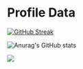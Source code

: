 
# Profile Data
[![GitHub Streak](https://streak-stats.demolab.com/?user=hayde0264&theme=tokyonight)](https://git.io/streak-stats)

![Anurag's GitHub stats](https://github-readme-stats.vercel.app/api?username=hayde0264&show_icons=true&theme=tokyonight)

 <img align="center" src="https://github-readme-stats.vercel.app/api/top-langs/?username=hayde0264&layout=compact&theme=tokyonight" />
<!---
hayde0264/hayde0264 is a ✨ special ✨ repository because its `README.md` (this file) appears on your GitHub profile.
You can click the Preview link to take a look at your changes.
--->
